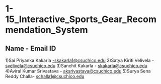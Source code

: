 # 1-15_Interactive_Sports_Gear_Recommendation_System
## Name - Email ID
1)Sai Priyanka Kakarla -skakarla1@csuchico.edu
2)Satya Kiriti Velivela - svelivela@csuchico.edu 
3)Sanchit Kakarla - skakarla@csuchico.edu 
4)Aviral Kumar Srivastava - aksrivastava@csuchico.edu 
5)Surya Sena Reddy Challa- schalla1@csuchico.edu
